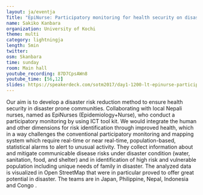 ```yaml
---
layout: ja/eventja
Title: "EpiNurse: Participatory monitoring for health security on disaster"
name: Sakiko Kanbara
organization: University of Kochi
theme: multi
category: lightningja
length: 5min
twitter:
osm: Skanbara
time: sunday
room: Main hall
youtube_recording: 87D7CpsAWn8
youtube_time: [56,12]
slides: https://speakerdeck.com/sotm2017/day1-1200-lt-epinurse-participatory-monitoring-for-health-security-on-disaster
---
```

Our aim is to develop a disaster risk reduction method to ensure health security in disaster prone communities. Collaborating with local Nepali nurses, named as EpiNurses (Epidemiology+Nurse), who conduct a participatory monitoring by using ICT tool kit. We would integrate the human and other dimensions for risk identification through improved health, which in a way challenges the conventional participatory monitoring and mapping system which require real-time or near real-time, population-based, statistical alarms to alert to unusual activity.
They collect information about and mitigate communicable disease risks under disaster condition (water, sanitation, food, and shelter) and in identification of high risk and vulnerable population including unique needs of family in disaster. The analyzed data is visualized in Open StreetMap that  were in particular proved to offer great potential in disaster. The teams are in Japan, Philippine, Nepal, Indonesia and Congo .
